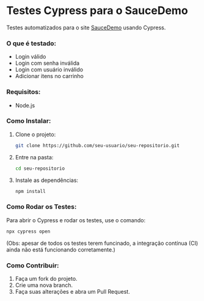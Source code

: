 # Testes Cypress para o SauceDemo

Testes automatizados para o site [SauceDemo](https://www.saucedemo.com/) usando Cypress.

### O que é testado:

*   Login válido
*   Login com senha inválida
*   Login com usuário inválido
*   Adicionar itens no carrinho

### Requisitos:

*   Node.js

### Como Instalar:

1.  Clone o projeto:
    ```bash
    git clone https://github.com/seu-usuario/seu-repositorio.git
    ```
2.  Entre na pasta:
    ```bash
    cd seu-repositorio
    ```
3.  Instale as dependências:
    ```bash
    npm install
    ```

### Como Rodar os Testes:

Para abrir o Cypress e rodar os testes, use o comando:

```bash
npx cypress open
```
(Obs: apesar de todos os testes terem funcinado, a integração contínua (CI) ainda não está funcionando corretamente.)

### Como Contribuir:

1.  Faça um fork do projeto.
2.  Crie uma nova branch.
3.  Faça suas alterações e abra um Pull Request.
